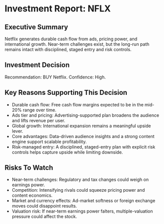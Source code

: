 # Investment Report: NFLX
## Executive Summary
Netflix generates durable cash flow from ads, pricing power, and international growth. Near-term challenges exist, but the long-run path remains intact with disciplined, staged entry and risk controls.

## Investment Decision
Recommendation: BUY Netflix. Confidence: High.

## Key Reasons Supporting This Decision
- Durable cash flow: Free cash flow margins expected to be in the mid-20% range over time.
- Ads tier and pricing: Advertising-supported plan broadens the audience and lifts revenue per user.
- Global growth: International expansion remains a meaningful upside lever.
- Core advantages: Data-driven audience insights and a strong content engine support scalable profitability.
- Risk-managed entry: A disciplined, staged-entry plan with explicit risk controls helps capture upside while limiting downside.

## Risks To Watch
- Near-term challenges: Regulatory and tax changes could weigh on earnings power.
- Competition: Intensifying rivals could squeeze pricing power and content economics.
- Market and currency effects: Ad-market softness or foreign exchange moves could disappoint results.
- Valuation risk: If near-term earnings power falters, multiple-valuation pressure could affect the stock.